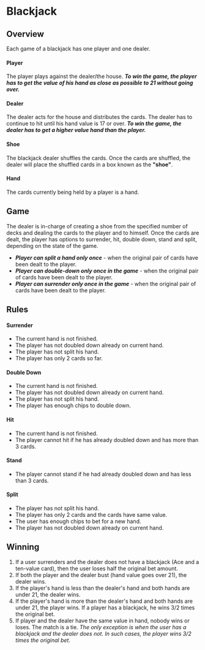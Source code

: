 # Blackjack #
## Overview ##
Each game of a blackjack has one player and one dealer.
#### Player ####
The player plays against the dealer/the house. ***To win the game, the player has to get the value of his hand as close as possible to 21 without going over.***

#### Dealer ####
The dealer acts for the house and distributes the cards. The dealer has to continue to hit until his hand value is 17 or over. ***To win the game, the dealer has to get a higher value hand than the player.***

#### Shoe ####
The blackjack dealer shuffles the cards. Once the cards are shuffled, the dealer will place the shuffled cards in a box known as the **"shoe"**.

#### Hand ####
The cards currently being held by a player is a hand.


## Game ##
The dealer is in-charge of creating a shoe from the specified number of decks and dealing the cards to the player and to himself. Once the cards are dealt, the player has options to surrender, hit, double down, stand and split, depending on the state of the game. 

* ***Player can split a hand only once*** - when the original pair of cards have been dealt to the player.
* ***Player can double-down only once in the game*** - when the original pair of cards have been dealt to the player.
* ***Player can surrender only once in the game*** - when the original pair of cards have been dealt to the player.

## Rules ##
#### Surrender ####
* The current hand is not finished.
* The player has not doubled down already on current hand.
* The player has not split his hand.
* The player has only 2 cards so far.

#### Double Down ####
* The current hand is not finished.
* The player has not doubled down already on current hand.
* The player has not split his hand.
* The player has enough chips to double down.

#### Hit ####
* The current hand is not finished.
* The player cannot hit if he has already doubled down and has more than 3 cards.

#### Stand ####
* The player cannot stand if he had already doubled down and has less than 3 cards.

#### Split ####
* The player has not split his hand.
* The player has only 2 cards and the cards have same value.
* The user has enough chips to bet for a new hand.
* The player has not doubled down already on current hand.


## Winning ##
1. If a user surrenders and the dealer does not have a blackjack (Ace and a ten-value card), then the user loses half the original bet amount.
2. If both the player and the dealer bust (hand value goes over 21), the dealer wins.
3. If the player's hand is less than the dealer's hand and both hands are under 21, the dealer wins.
4. If the player's hand is more than the dealer's hand and both hands are under 21, the player wins. If a player has a blackjack, he wins 3/2 times the original bet.
5. If player and the dealer have the same value in hand, nobody wins or loses. The match is a tie. *The only exception is when the user has a blackjack and the dealer does not. In such cases, the player wins 3/2 times the original bet.*